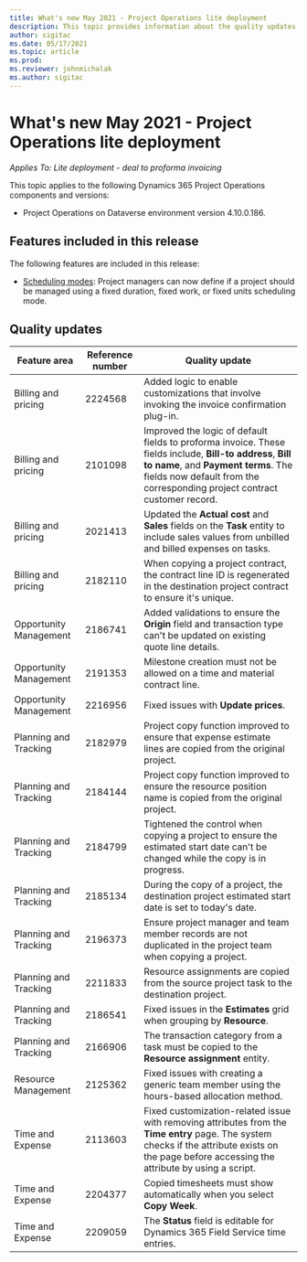 ```yaml
---
title: What's new May 2021 - Project Operations lite deployment
description: This topic provides information about the quality updates available in the May 2021 release of Project Operations lite deployment.
author: sigitac
ms.date: 05/17/2021
ms.topic: article
ms.prod:
ms.reviewer: johnmichalak
ms.author: sigitac
---
```


# What's new May 2021 - Project Operations lite deployment

_Applies To: Lite deployment - deal to proforma invoicing_

This topic applies to the following Dynamics 365 Project Operations components and versions:

   - Project Operations on Dataverse environment version 4.10.0.186.

## Features included in this release

The following features are included in this release:

- [Scheduling modes](../../project-management/scheduling-modes.md): Project managers can now define if a project should be managed using a fixed duration, fixed work, or fixed units scheduling mode.

## Quality updates

| **Feature area** | **Reference number** | **Quality update** |
| --- | --- | --- |
| Billing and pricing | 2224568 | Added logic to enable customizations that involve invoking the invoice confirmation plug-in. |
| Billing and pricing | 2101098 | Improved the logic of default fields to proforma invoice. These fields include, **Bill-to address**, **Bill to name**, and **Payment terms**. The fields now default from the corresponding project contract customer record. |
| Billing and pricing | 2021413 | Updated the **Actual cost** and **Sales** fields on the **Task** entity to include sales values from unbilled and billed expenses on tasks. |
| Billing and pricing | 2182110 | When copying a project contract, the contract line ID is regenerated in the destination project contract to ensure it's unique. |
| Opportunity Management | 2186741 | Added validations to ensure the **Origin** field and transaction type can't be updated on existing quote line details. |
| Opportunity Management | 2191353 | Milestone creation must not be allowed on a time and material contract line. |
| Opportunity Management | 2216956 | Fixed issues with **Update prices**. |
| Planning and Tracking | 2182979 | Project copy function improved to ensure that expense estimate lines are copied from the original project. |
| Planning and Tracking | 2184144 | Project copy function improved to ensure the resource position name is copied from the original project. |
| Planning and Tracking | 2184799 | Tightened the control when copying a project to ensure the estimated start date can't be changed while the copy is in progress. |
| Planning and Tracking | 2185134 | During the copy of a project, the destination project estimated start date is set to today's date. |
| Planning and Tracking | 2196373 | Ensure project manager and team member records are not duplicated in the project team when copying a project. |
| Planning and Tracking | 2211833 | Resource assignments are copied from the source project task to the destination project. |
| Planning and Tracking | 2186541 | Fixed issues in the **Estimates** grid when grouping by **Resource**. |
| Planning and Tracking | 2166906 | The transaction category from a task must be copied to the **Resource assignment** entity. |
| Resource Management | 2125362 | Fixed issues with creating a generic team member using the hours-based allocation method. |
| Time and Expense | 2113603 | Fixed customization-related issue with removing attributes from the **Time entry** page. The system checks if the attribute exists on the page before accessing the attribute by using a script. |
| Time and Expense | 2204377 | Copied timesheets must show automatically when you select **Copy Week**. |
| Time and Expense | 2209059 | The **Status** field is editable for Dynamics 365 Field Service time entries. |
